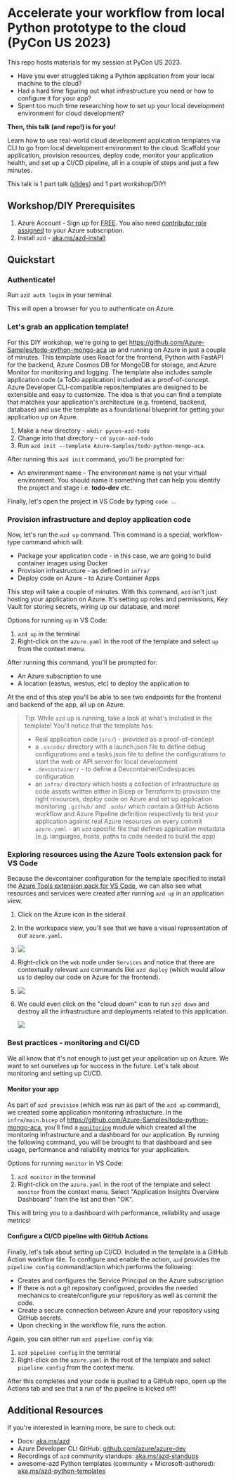 # Accelerate your workflow from local Python prototype to the cloud (PyCon US 2023)
This repo hosts materials for my session at PyCon US 2023.

- Have you ever struggled taking a Python application from your local machine to the cloud? 
- Had a hard time figuring out what infrastructure you need or how to configure it for your app? 
- Spent too much time researching how to set up your local development environment for cloud development? 

**Then, this talk (and repo!) is for you!**

Learn how to use real-world cloud development application templates via CLI to go from local development environment to the cloud. Scaffold your application, provision resources, deploy code, monitor your application health, and set up a CI/CD pipeline, all in a couple of steps and just a few minutes.

This talk is 1 part talk ([slides](/PyCon2023-slides.pdf)) and 1 part workshop/DIY!

## **Workshop/DIY Prerequisites**

1. Azure Account - Sign up for [FREE](https://azure.microsoft.com/free/?WT.mc_id=A261C142F). You also need [contributor role assigned](https://learn.microsoft.com/en-us/azure/role-based-access-control/role-assignments-portal) to your Azure subscription.
1. Install `azd` - [aka.ms/azd-install](https://aka.ms/azd-install)

## **Quickstart**

### **Authenticate!**
Run `azd auth login` in your terminal.

This will open a browser for you to authenticate on Azure.

### **Let's grab an application template!**
For this DIY workshop, we're going to get https://github.com/Azure-Samples/todo-python-mongo-aca up and running on Azure in just a couple of minutes. This template uses React for the frontend, Python with FastAPI for the backend, Azure Cosmos DB for MongoDB for storage, and Azure Monitor for monitoring and logging. The template also includes sample application code (a ToDo application) included as a proof-of-concept. Azure Developer CLI-compatible repos/templates are designed to be extensible and easy to customize. The idea is that you can find a template that matches your application's architecture (e.g. frontend, backend, database) and use the template as a foundational blueprint for getting your application up on Azure. 

1. Make a new directory - `mkdir pycon-azd-todo`
1. Change into that directory - `cd pycon-azd-todo`
1. Run `azd init --template Azure-Samples/todo-python-mongo-aca`. 

After running this `azd init` command, you'll be prompted for:
- An environment name - The environment name is not your virtual environment. You should name it something that can help you identify the project and stage i.e. **todo-dev** etc.

Finally, let's open the project in VS Code by typing `code .`.

### **Provision infrastructure and deploy application code**
Now, let's run the `azd up` command. This command is a special, workflow-type command which will:
- Package your application code - in this case, we are going to build container images using Docker
- Provision infrastructure - as defined in `infra/`
- Deploy code on Azure - to Azure Container Apps

This step will take a couple of minutes. With this command, `azd` isn't just hosting your application on Azure. It's setting up roles and permissions, Key Vault for storing secrets, wiring up our database, and more!

Options for running `up` in VS Code:

1. `azd up` in the terminal
2. Right-click on the `azure.yaml` in the root of the template and select `up` from the context menu.

After running this command, you'll be prompted for:
- An Azure subscription to use
- A location (eastus, westus, etc) to deploy the application to

 At the end of this step you'll be able to see two endpoints for the frontend and backend of the app, all up on Azure.

> Tip: While `azd` up is running, take a look at what's included in the template! You'll notice that the template has:
> -	Real application code (`src/`) - provided as a proof-of-concept
> -	a `.vscode/` directory with a launch.json file to define debug configurations and a tasks.json file to define the configurations to start the web or API server for local development
> - `.devcontainer/` - to define a Devcontainer/Codespaces configuration
> -	an `infra/` directory which hosts a collection of infrastructure as code assets written either in Bicep or Terraform to provision the right resources, deploy code on Azure and set up application monitoring
> `.github/` and `.azdo/` which contain a GitHub Actions workflow and Azure Pipeline definition respectively to test your application against real Azure resources on every commit
> `azure.yaml` - an `azd` specific file that defines application metadata (e.g. languages, hosts, paths to code needed to build the app)


### Exploring resources using the Azure Tools extension pack for VS Code
Because the devcontainer configuration for the template specified to install the [Azure Tools extension pack for VS Code](https://marketplace.visualstudio.com/items?itemName=ms-vscode.vscode-node-azure-pack), we can also see what resources and services were created after running `azd up` in an application view.

1. Click on the Azure icon in the siderail.
1. In the workspace view, you'll see that we have a visual representation of our `azure.yaml`. 
2. 
    ![](/images/app-tree-view.png)

3. Right-click on the `web` node under `Services` and notice that there are contextually relevant `azd` commands like `azd deploy` (which would allow us to deploy our code on Azure for the frontend).
4. 
    ![](images/app-tree-view-deploy.png)

5. We could even click on the "cloud down" icon to run `azd down` and destroy all the infrastructure and deployments related to this application.

    ![](images/cloud-down.png)


### **Best practices - monitoring and CI/CD**
We all know that it's not enough to just get your application up on Azure. We want to set ourselves up for success in the future. Let's talk about monitoring and setting up CI/CD.

#### **Monitor your app**
As part of `azd provision` (which was run as part of the `azd up` command), we created some application monitoring infrastucture. In the `infra/main.bicep` of https://github.com/Azure-Samples/todo-python-mongo-aca, you'll find a [`monitoring`](https://github.com/Azure-Samples/todo-python-mongo-aca/blob/988a22d0f5d7c4d269b2e8ab6d09ea3f8cd9b4d1/infra/main.bicep#L138) module which created all the monitoring infrastructure and a dashboard for our application. By running the following command, you will be brought to that dashboard and see usage, performance and reliability metrics for your application.

Options for running `monitor` in VS Code:

1. `azd monitor` in the terminal
1. Right-click on the `azure.yaml` in the root of the template and select `monitor` from the context menu. Select "Application Insights Overview Dashboard" from the list and then "OK".

This will bring you to a dashboard with performance, reliability and usage metrics!

#### **Configure a CI/CD pipeline with GitHub Actions**
Finally, let's talk about setting up CI/CD. Included in the template is a GitHub Action workflow file. To configure and enable the action, `azd` provides the `pipeline config` command/action which performs the following:
- Creates and configures the Service Principal on the Azure subscription
- If there is not a git repository configured, provides the needed mechanics to create/configure your repository as well as commit the code.
- Create a secure connection between Azure and your repository using GitHub secrets.
- Upon checking in the workflow file, runs the action.

Again, you can either run `azd pipeline config` via:
1. `azd pipeline config` in the terminal
2. Right-click on the `azure.yaml` in the root of the template and select `pipeline config` from the context menu.

After this completes and your code is pushed to a GitHub repo, open up the Actions tab and see that a run of the pipeline is kicked off!

## **Additional Resources**
If you're interested in learning more, be sure to check out:
- Docs: [aka.ms/azd](https://aka.ms/azd)
- Azure Developer CLI GitHub: [github.com/azure/azure-dev](https://github.com/azure/azure-dev)
- Recordings of `azd` community standups: [aka.ms/azd-standups](https://aka.ms/azd-standups)
- awesome-azd Python templates (community + Microsoft-authored): [aka.ms/azd-python-templates](aka.ms/azd-python-templates)


